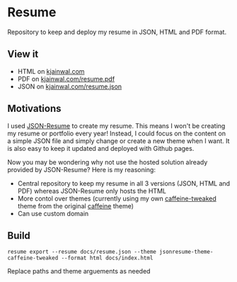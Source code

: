 # Resume

Repository to keep and deploy my resume in JSON, HTML and PDF format.

## View it

- HTML on [kjainwal.com](https://kjainwal.com/)
- PDF on [kjainwal.com/resume.pdf](https://kjainwal.com/resume.pdf)
- JSON on [kjainwal.com/resume.json](https://kjainwal.com/resume.json)

## Motivations

I used [JSON-Resume](https://jsonresume.org/) to create my resume. This means I won't be creating my resume or portfolio every year! Instead, I could focus on the content on a simple JSON file and simply change or create a new theme when I want. It is also easy to keep it updated and deployed with Github pages.

Now you may be wondering why not use the hosted solution already provided by JSON-Resume? Here is my reasoning:

- Central repository to keep my resume in all 3 versions (JSON, HTML and PDF) whereas JSON-Resume only hosts the HTML
- More contol over themes (currently using my own [caffeine-tweaked](https://www.npmjs.com/package/jsonresume-theme-caffeine-tweaked) theme from the original [caffeine](https://www.npmjs.com/package/jsonresume-theme-caffeine) theme)
- Can use custom domain

## Build

```
resume export --resume docs/resume.json --theme jsonresume-theme-caffeine-tweaked --format html docs/index.html
```

Replace paths and theme arguements as needed
